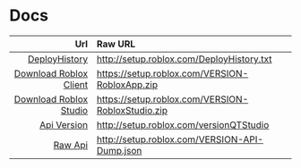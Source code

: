 # Docs

| Url | Raw URL |
| -: | :- |
| [DeployHistory](http://setup.roblox.com/DeployHistory.txt) | http://setup.roblox.com/DeployHistory.txt |
| [Download Roblox Client](https://setup.roblox.com/VERSION-RobloxApp.zip) | https://setup.roblox.com/VERSION-RobloxApp.zip |
| [Download Roblox Studio](https://setup.roblox.com/VERSION-RobloxStudio.zip) | https://setup.roblox.com/VERSION-RobloxStudio.zip |
| [Api Version](http://setup.roblox.com/versionQTStudio) | http://setup.roblox.com/versionQTStudio |
| [Raw Api](http://setup.roblox.com/VERSION-API-Dump.json) | http://setup.roblox.com/VERSION-API-Dump.json |